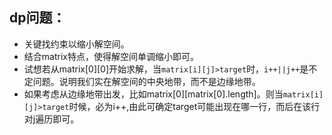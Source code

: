 ## dp问题：
- 关键找约束以缩小解空间。
- 结合matrix特点，使得解空间单调缩小即可。
- 试想若从matrix[0][0]开始求解，当`matrix[i][j]>target`时，`i++||j++`是不定问题。说明我们实在解空间的中央地带，而不是边缘地带。
- 如果考虑从边缘地带出发，比如matrix[0][matrix[0].length]。则当`matrix[i][j]>target`时候，必为i++,由此可确定target可能出现在哪一行，而后在该行对j遍历即可。
